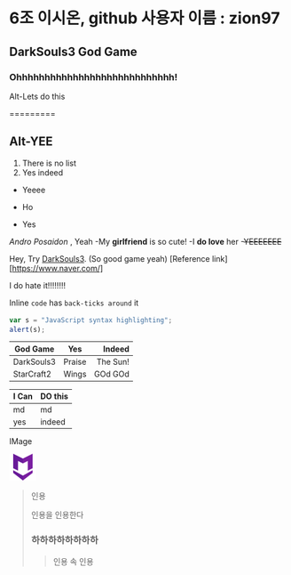 # 6조 이시온, github 사용자 이름 : zion97

## DarkSouls3 God Game

### Ohhhhhhhhhhhhhhhhhhhhhhhhhhhh!


Alt-Lets do this

=========


Alt-YEE
----------
1. There is no list
2. Yes indeed

* Yeeee
- Ho
+ Yes


*Andro Posaidon* , Yeah
-My **girlfriend** is so cute!
-I **do love** her
 -~~YEEEEEEE~~

Hey, Try [DarkSouls3](https://namu.wiki/w/%EB%8B%A4%ED%81%AC%20%EC%86%8C%EC%9A%B8%203).
(So good game yeah)
[Reference link][https://www.naver.com/]

I do hate it!!!!!!!!

Inline `code` has `back-ticks around` it

```javascript
var s = "JavaScript syntax highlighting";
alert(s);
```

| God Game |  Yes  | Indeed |
| -------- |:-----:| ------:|
|DarkSouls3|Praise |The Sun!|
|StarCraft2| Wings | GOd GOd|

I Can | DO this
---|---
md|md
yes|indeed


IMage

![alt text](https://github.com/adam-p/markdown-here/raw/master/src/common/images/icon48.png "Logo Title Text 1")


>인용
>
>인용을 인용한다
>
> ### 하하하하하하하하
>
>>인용 속 인용
